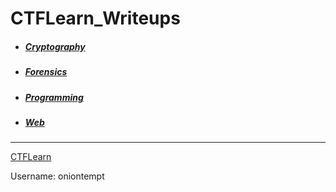# CTFLearn_Writeups

- ##### [Cryptography](Cryptography)
- ##### [Forensics](Forensics)
- ##### [Programming](Programming)
- ##### [Web](Web)

---

[CTFLearn](https://ctflearn.com/challenge)

Username: oniontempt
